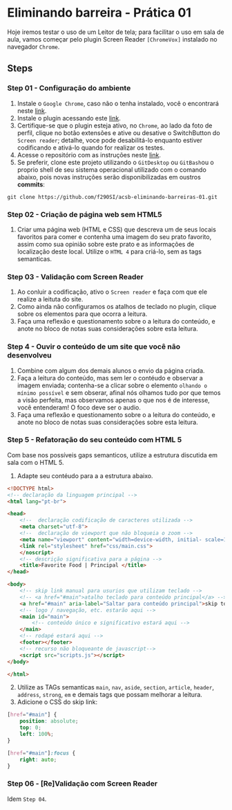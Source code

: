 # Eliminando barreira - Prática 01

Hoje iremos testar o uso de um Leitor de tela; para facilitar o uso em sala de aula, vamos começar pelo plugin Screen Reader `[ChromeVox]` instalado no navegador `Chrome`.

## Steps
### Step 01 - Configuração do ambiente
1. Instale o `Google Chrome`, caso não o tenha instalado, você o encontrará neste [link](https://www.google.com/intl/pt-BR/chrome/).
2. Instale o plugin acessando este [link](https://chrome.google.com/webstore/detail/screen-reader/kgejglhpjiefppelpmljglcjbhoiplfn/related).
3. Certifique-se que o plugin esteja ativo, no `Chrome`, ao lado da foto de perfil, clique no botão extensões e ative ou desative o SwitchButton do `Screen reader`; detalhe, voce pode desabilitá-lo enquanto estiver codificando e ativá-lo quando for realizar os testes.
4. Acesse o repositório com as instruções neste [link](https://github.com/f290SI/acsb-eliminando-barreiras-01).
5. Se preferir, clone este projeto utilizando o `GitDesktop` ou `GitBash`ou o proprio shell de seu sistema operacional utilizado com o comando abaixo, pois novas instruções serão disponibilizadas em oustros **commits**:
```shell
git clone https://github.com/f290SI/acsb-eliminando-barreiras-01.git
```
### Step 02 - Criação de página web sem HTML5
1. Criar uma página web (HTML e CSS) que descreva um de seus locais favoritos para comer e contenha uma imagem do seu prato favorito, assim como sua opinião sobre este prato e as informações de localização deste local. Utilize o `HTML 4` para criá-lo, sem as tags semanticas.

### Step 03 - Validação com Screen Reader
1. Ao conluir a codificação, ativo o `Screen reader` e faça com que ele realize a leituta do site.
2. Como ainda não configuramos os atalhos de teclado no plugin, clique sobre os elementos para que ocorra a leitura.
3. Faça uma reflexão e questionamento sobre o a leitura do conteúdo, e anote no bloco de notas suas considerações sobre esta leitura.

### Step 4 - Ouvir o conteúdo de um site que você não desenvolveu
1. Combine com algum dos demais alunos o envio da página criada.
2. Faça a leitura do conteúdo, mas sem ler o contéudo e observar a imagem enviada; contenha-se a clicar sobre o elemento `olhando o mínimo possível` e sem obserar, afinal nós olhamos tudo por que temos a visão perfeita, mas observamos apenas o que nos é de interesse, você entenderam! O foco deve ser o audio.
3. Faça uma reflexão e questionamento sobre o a leitura do conteúdo, e anote no bloco de notas suas considerações sobre esta leitura.

### Step 5 - Refatoração do seu conteúdo com HTML 5
Com base nos possíveis gaps semanticos, utilize a estrutura discutida em sala com o HTML 5.

1. Adapte seu contéudo para a a estrutura abaixo.
```html
<!DOCTYPE html>
<!-- declaração da linguagem principal -->
<html lang="pt-br">

<head>
    <!--  declaração codificação de caracteres utilizada -->
    <meta charset="utf-8">
    <!--  declaração de viewport que não bloqueia o zoom -->
    <meta name="viewport" content="width=device-width, initial- scale=1.0">
    <link rel="stylesheet" href="css/main.css">
    </noscript>
    <!-- descrição significativa para a página -->
    <title>Favorite Food | Principal </title>
</head>

<body>
    <!-- skip link manual para usurios que utilizam teclado -->
    <!-- <a href="#main">atalho teclado para conteúdo principal</a> -->
    <a href="#main" aria-label="Saltar para conteúdo principal">skip to main content</a>
    <!-- logo / navegação, etc. estarão aqui -->
    <main id="main">
        <!-- conteúdo único e significativo estará aqui -->
    </main>
    <!-- rodapé estará aqui -->
    <footer></footer>
    <!-- recurso não bloqueante de javascript-->
    <script src="scripts.js"></script>
</body>

</html>
```
2. Utilize as TAGs semanticas `main`, `nav`, `aside`, `section`, `article`, `header`, `address`, `strong`, `em` e demais tags que possam melhorar a leitura.  
3. Adicione o CSS do skip link:
```css
[href="#main"] {
    position: absolute;
    top: 0;
    left: 100%;
}

[href="#main"]:focus {
    right: auto;
}
```

### Step 06 - [Re]Validação com Screen Reader
Idem `Step 04`.
